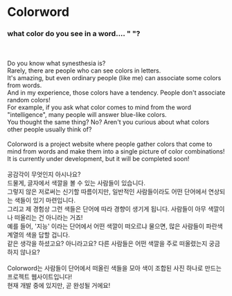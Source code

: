 # Colorword
### what color do you see in a word.... " "?
<br>
<br>Do you know what synesthesia is?
<br>Rarely, there are people who can see colors in letters.
<br>It's amazing, but even ordinary people (like me) can associate some colors from words.
<br>And in my experience, those colors have a tendency. People don't associate random colors!
<br>For example, if you ask what color comes to mind from the word "intelligence", many people will answer blue-like colors.
<br>You thought the same thing? No? Aren't you curious about what colors other people usually think of?
<br>
<br>Colorword is a project website where people gather colors that come to mind from words and make them into a single picture of color combinations!
<br>It is currently under development, but it will be completed soon!
<br>
<br>공감각이 무엇인지 아시나요?
<br>드물게, 글자에서 색깔을 볼 수 있는 사람들이 있습니다.
<br>그렇지 않은 저로써는 신기할 따름이지만, 일반적인 사람들이라도 어떤 단어에서 연상되는 색들이 있기 마련입니다.
<br>그리고 제 경험상 그런 색들은 단어에 따라 경향이 생기게 됩니다. 사람들이 아무 색깔이나 떠올리는 건 아니라는 거죠!
<br>예를 들어, '지능' 이라는 단어에서 어떤 색깔이 떠오르냐 물으면, 많은 사람들이 파란색 계열의 색을 답할 겁니다.
<br>같은 생각을 하셨고요? 아니라고요? 다른 사람들은 어떤 색깔을 주로 떠올렸는지 궁금하지 않나요?
<br>
<br>Colorword는 사람들이 단어에서 떠올린 색들을 모아 색이 조합된 사진 하나로 만드는 프로젝트 웹사이트입니다!
<br>현재 개발 중에 있지만, 곧 완성될 거에요!
